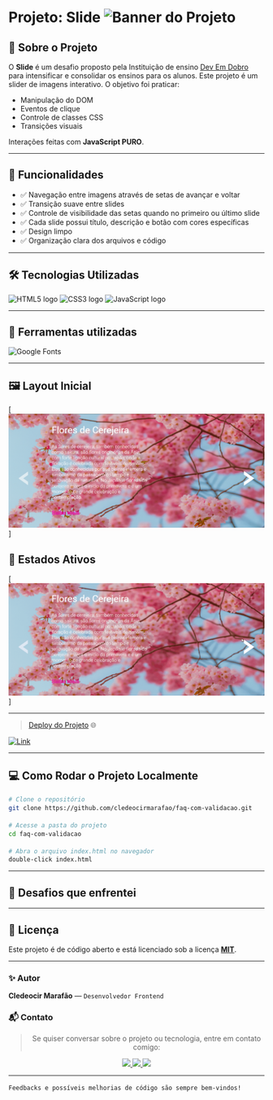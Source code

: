 # Projeto: Slide ![Banner do Projeto](./src/assets/images/favicon.ico)

## 📌 Sobre o Projeto

O **Slide** é um desafio proposto pela Instituição de ensino [Dev Em Dobro](https://www.linkedin.com/search/results/all/?fetchDeterministicClustersOnly=true&heroEntityKey=urn%3Ali%3Aorganization%3A85660019&keywords=devquest%20-%20dev%20em%20dobro&origin=RICH_QUERY_TYPEAHEAD_HISTORY&position=0&searchId=570cba12-3ae8-4a33-80a7-e09bcefbcc4b&sid=3ks&spellCorrectionEnabled=true) para intensificar e consolidar os ensinos para os alunos. Este projeto é um slider de imagens interativo. O objetivo foi praticar:

- Manipulação do DOM
- Eventos de clique
- Controle de classes CSS
- Transições visuais

Interações feitas com **JavaScript PURO**.

---

## 🔽 Funcionalidades

- ✅ Navegação entre imagens através de setas de avançar e voltar
- ✅ Transição suave entre slides
- ✅ Controle de visibilidade das setas quando no primeiro ou último slide
- ✅ Cada slide possui título, descrição e botão com cores específicas
- ✅ Design limpo
- ✅ Organização clara dos arquivos e código

---

## 🛠️ Tecnologias Utilizadas

<img src="https://cdn.jsdelivr.net/gh/devicons/devicon/icons/html5/html5-original.svg" width="50" height="50" alt="HTML5 logo" />
<img src="https://cdn.jsdelivr.net/gh/devicons/devicon/icons/css3/css3-original.svg" width="50" height="50" alt="CSS3 logo" />
<img src="https://cdn.jsdelivr.net/gh/devicons/devicon/icons/javascript/javascript-original.svg" width="50" height="50" alt="JavaScript logo" />

---

## 🔧 Ferramentas utilizadas

![Google Fonts](https://img.shields.io/badge/Google%20Fonts-4285F4?style=for-the-badge&logo=google&logoColor=white)

---

## 🖼️ Layout Inicial
[<img src="./src/assets/images/for-readme.png">]

## 🔵 Estados Ativos

[<img src="./src/assets/images/estados-ativos.gif">]

---

> [Deploy do Projeto](#) 🌐

[![Link](https://img.shields.io/badge/🔗-Acesse%20aqui-blue?style=for-the-badge)]()

---

## 💻 Como Rodar o Projeto Localmente

```bash
# Clone o repositório
git clone https://github.com/cledeocirmarafao/faq-com-validacao.git

# Acesse a pasta do projeto
cd faq-com-validacao

# Abra o arquivo index.html no navegador
double-click index.html
```

---

## 🤯 Desafios que enfrentei


---

## 📄 Licença

Este projeto é de código aberto e está licenciado sob a licença **[MIT](https://opensource.org/license/mit)**.

---

### ✨ Autor

**Cledeocir Marafão** — ``Desenvolvedor Frontend``

### 📬 Contato

<div align="center">

> Se quiser conversar sobre o projeto ou tecnologia, entre em contato comigo:

  <a href="https://github.com/SEU_USUARIO" target="_blank">
    <img src="https://img.shields.io/badge/GitHub-000?style=for-the-badge&logo=github&logoColor=white" />
  </a>
  <a href="https://www.linkedin.com/in/SEU_USUARIO" target="_blank">
    <img src="https://img.shields.io/badge/LinkedIn-0077B5?style=for-the-badge&logo=linkedin&logoColor=white" />
  </a>
  <a href="https://www.frontendmentor.io/profile/SEU_USUARIO" target="_blank">
    <img src="https://img.shields.io/badge/Frontend%20Mentor-3D3D3D?style=for-the-badge&logo=frontendmentor&logoColor=white" />
  </a>
</div>

---

` Feedbacks e possíveis melhorias de código são sempre bem-vindos! `